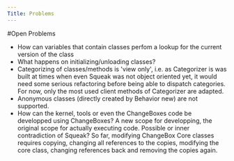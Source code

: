 ```yaml
---
Title: Problems
---
```


#Open Problems

-  How can variables that contain classes perfom a lookup for the current version of the class 
-  What happens on initializing/unloading classes?
-  Categorizing of classes/methods is 'view only', i.e. as Categorizer is was built at times when even Squeak was not object oriented yet, it would need some serious refactoring before being able to dispatch categories. For now, only the most used client methods of Categorizer are adapted. 
-  Anonymous classes (directly created by Behavior new) are not supported.
-  How can the kernel, tools or even the ChangeBoxes code be developped using ChangeBoxes? A new scope for developping, the original scope for actually executing code. Possible or inner contradiction of Squeak? So far, modifying ChangeBox Core classes requires copying, changing all references to the copies, modifying the core class, changing references back and removing the copies again.
